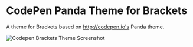 # CodePen Panda Theme for Brackets
A theme for Brackets based on http://codepen.io's Panda theme.

![Codepen Brackets Theme Screenshot](https://raw.githubusercontent.com/trvswgnr/codepen-brackets-panda-theme/master/screenshot.PNG "Codepen Panda Brackets Theme Screenshot")
